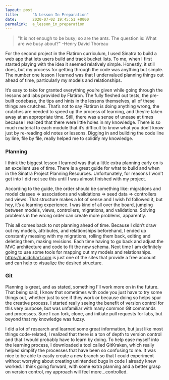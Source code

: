 ```yaml
---
layout: post
title:      "A Lesson In Preparation"
date:       2020-07-02 19:45:51 +0000
permalink:  a_lesson_in_preparation
---
```



> "It is not enough to be busy; so are the ants. The question is: What are we busy about?" -Henry David Thoreau

For the second project in the Flatiron curriculum, I used Sinatra to build a web app that lets users build and track bucket lists. To me, when I first started playing with the idea it seemed relatively simple. Honestly, it still does, but my process for getting through the code was anything but simple. The number one lesson I learned was that I undervalued planning things out ahead of time, particularly my models and relationships.

It’s easy to take for granted everything you’re given while going through the lessons and labs provided by Flatiron. The fully fleshed out tests, the pre-built codebase, the tips and hints in the lessons themselves, all of these things are crutches. That’s not to say Flatiron is doing anything wrong, the crutches are needed to speed up the process of learning, and they’re taken away at an appropriate time. Still, there was a sense of unease at times because I realized that there were little holes in my knowledge. There is so much material to each module that it’s difficult to know what you don’t know just by re-reading old notes or lessons. Digging in and building the code line by line, file by file, really helped me to solidify my knowledge.  

### Planning
I think the biggest lesson I learned was that a little extra planning early on is an excellent use of time. There is a great guide for what to build and when in the Sinatra Project Planning Resources. Unfortunately, for reasons I won't get into I did not see this until I was almost finished with my project.

According to the guide, the order should be something like: migrations and model classes => associations and validations => seed data => controllers and views. That structure makes a lot of sense and I wish I’d followed it, but hey, it’s a learning experience. I was kind of all over the board, jumping between models, views, controllers, migrations, and validations. Solving problems in the wrong order can create more problems, apparently. 

This all comes back to not planning ahead of time. Because I didn’t draw out my models, attributes, and relationships beforehand, I ended up constantly messing with my migrations, rolling them back, editing and deleting them, making revisions. Each time having to go back and adjust the MVC architecture and code to fit the new schema. Next time I am definitely going to use some tools for mapping out my models and relationships. https://lucidchart.com is just one of the sites that provide a free account and can help to visualize the desired structure.

### Git
Planning is great, and as stated, something I'll work more on in the future. That being said, I know that sometimes with code you just have to try some things out, whether just to see if they work or because doing so helps spur the creative process. I started really seeing the benefit of version control for this very purpose, but was unfamiliar with many common Git commands and processes. Sure I can fork, clone, and initiate pull requests for labs, but beyond that my knowledge was fuzzy. 

I did a lot of research and learned some great information, but just like most things code-related, I realized that there is a ton of depth to version control and that I would probably have to learn by doing. To help ease myself into the learning process, I downloaded a tool called GitKraken, which really helped simplify the processes that have been so confusing to me. It was nice to be able to easily create a new branch so that I could experiment without worrying about creating unintended bugs in code I already knew worked. I think going forward, with some extra planning and a better grasp on version control, my approach will feel more...controlled.
